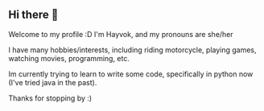 ## Hi there 👋

Welcome to my profile :D
I'm Hayvok, and my pronouns are she/her

I have many hobbies/interests, including riding motorcycle, playing games, watching movies, programming, etc.

Im currently trying to learn to write some code, specifically in python now (I've tried java in the past).

Thanks for stopping by :)
<!--
**xHayvok/xHayvok** is a ✨ _special_ ✨ repository because its `README.md` (this file) appears on your GitHub profile.

Here are some ideas to get you started:

- 🔭 I’m currently working on ...
- 🌱 I’m currently learning ...
- 👯 I’m looking to collaborate on ...
- 🤔 I’m looking for help with ...
- 💬 Ask me about ...
- 📫 How to reach me: ...
- 😄 Pronouns: ...
- ⚡ Fun fact: ...
-->
